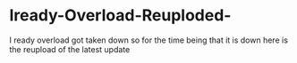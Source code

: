 # Iready-Overload-Reuploded-
I ready overload got taken down so for the time being that it is down here is the reupload of the latest update
